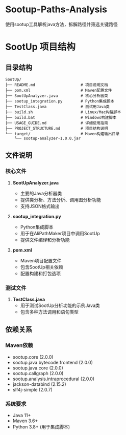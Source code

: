 # Sootup-Paths-Analysis
使用sootup工具解析java方法，拆解路径并筛选关键路径

# SootUp 项目结构

## 目录结构

```
SootUp/
├── README.md                    # 项目说明文档
├── pom.xml                      # Maven配置文件
├── SootUpAnalyzer.java          # 核心分析器类
├── sootup_integration.py        # Python集成脚本
├── TestClass.java               # 测试用Java类
├── build.sh                     # Linux/Mac构建脚本
├── build.bat                    # Windows构建脚本
├── USAGE_GUIDE.md               # 详细使用指南
├── PROJECT_STRUCTURE.md         # 项目结构说明
└── target/                      # Maven构建输出目录
    └── sootup-analyzer-1.0.0.jar
```

## 文件说明

### 核心文件

1. **SootUpAnalyzer.java**
   - 主要的Java分析器类
   - 提供类分析、方法分析、调用图分析功能
   - 支持JSON格式输出

2. **sootup_integration.py**
   - Python集成脚本
   - 用于在AliPathMaker项目中调用SootUp
   - 提供文件编译和分析功能

3. **pom.xml**
   - Maven项目配置文件
   - 包含SootUp相关依赖
   - 配置构建和打包选项

### 测试文件

1. **TestClass.java**
   - 用于测试SootUp分析功能的示例Java类
   - 包含多种方法调用和语句类型

## 依赖关系

### Maven依赖
- sootup.core (2.0.0)
- sootup.java.bytecode.frontend (2.0.0)
- sootup.java.core (2.0.0)
- sootup.callgraph (2.0.0)
- sootup.analysis.intraprocedural (2.0.0)
- jackson-databind (2.15.2)
- slf4j-simple (2.0.7)

### 系统要求
- Java 11+
- Maven 3.6+
- Python 3.8+ (用于集成脚本)
